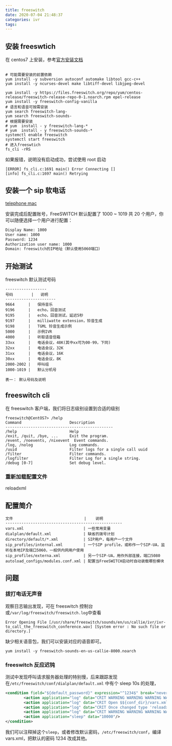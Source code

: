 ```yaml
---
title: freeswitch
date: 2020-07-04 21:48:37
categories: ivr
tags:
---
```


## 安装 freeswtich

在 centos7 上安装，参考[官方安装文档](https://freeswitch.org/confluence/display/FREESWITCH/CentOS+7+and+RHEL+7#CentOS7andRHEL7-CentOS7andRHEL7-Stable)

```shell

# 可能需要安装的前置依赖
yum install -y subversion autoconf automake libtool gcc-c++
yum install -y ncurses-devel make libtiff-devel libjpeg-devel

yum install -y https://files.freeswitch.org/repo/yum/centos-release/freeswitch-release-repo-0-1.noarch.rpm epel-release
yum install -y freeswitch-config-vanilla
# 语言和语音可按需安装
yum search freeswitch-lang-
yum search freeswitch-sounds-
# 根据需要安装
# yum  install - y freeswitch-lang-*
# yum  install - y freeswitch-sounds-*
systemctl enable freeswitch
systemctl start freeswitch
# 进入freeswtich
fs_cli -rRS
```

如果报错，说明没有启动成功，尝试使用 root 启动

```shell
[ERROR] fs_cli.c:1691 main() Error Connecting []
[info] fs_cli.c:1697 main() Retrying
```

## 安装一个 sip 软电话

[telephone mac](https://apps.apple.com/us/app/telephone/id406825478?mt=12)

安装完成后配置账号，FreeSWITCH 默认配置了 1000 ~ 1019 共 20 个用户，你可以随便选择一个用户进行配置：

```txt
Display Name: 1000
User name: 1000
Password: 1234
Authorization user name: 1000
Domain: freeswitch的IP地址（默认使用5060端口）
```

## 开始测试

freeswitch 默认测试号码

```shell
------------------
号码        |   说明
----------------------
9664      |   保持音乐
9196      |   echo，回音测试
9195      |   echo，回音测试，延迟5秒
9197      |   milliwatte extension，铃音生成
9198      |   TGML 铃音生成示例
5000      |   示例IVR
4000      |   听取语音信箱
33xx      |   电话会议，48K(其中xx可为00-99，下同)
32xx      |   电话会议，32K
31xx      |   电话会议，16K
30xx      |   电话会议，8K
2000-2002 |   呼叫组
1000-1019 |   默认分机号

表一： 默认号码及说明
```

## freeswitch cli

在 freeswitch 客户端，我们将日志级别设置到合适的级别

```shell
freeswitch@CentOS7> /help
Command                     Description
-----------------------------------------------
/help                       Help
/exit, /quit, /bye, ...     Exit the program.
/event, /noevents, /nixevent  Event commands.
/log, /nolog                Log commands.
/uuid                       Filter logs for a single call uuid
/filter                     Filter commands.
/logfilter                  Filter Log for a single string.
/debug [0-7]                Set debug level.

```

### 重新加载配置文件

reloadxml

## 配置简介

```shell
文件                               |    说明
---------------------------------------------------
vars.xml                          | 一些常用变量
dialplan/default.xml              | 缺省的拨号计划
directory/default/*.xml           | SIP用户，每用户一个文件
sip_profiles/internal.xml         | 一个SIP profile，或称作一个SIP-UA，监听在本地IP及端口5060，一般供内网用户使用
sip_profiles/externa.xml          | 另一个SIP-UA，用作外部连接，端口5080
autoload_configs/modules.conf.xml | 配置当FreeSWITCH启动时自动装载哪些模块
```

## 问题

### 拨打电话无声音

观察日志输出发现，可在 freeswitch 控制台或`/var/log/freeswitch/freeswitch.log`中查看

```shell
Error Opening File [/usr/share/freeswitch/sounds/en/us/callie/ivr/ivr-to_call_the_freeswitch_conference.wav] [System error : No such file or directory.]
```

缺少相关语音包，我们可以安装对应的语音即可。

```shell
yum install -y freeswitch-sounds-en-us-callie-8000.noarch
```

### freeswitch 反应迟钝

测试中发现呼叫请求服务器处理的特别慢，后来跟踪发现在`/etc/freeswitch/conf/dialplan/default.xml` 中有个 sleep 10s 的处理，

```xml
<condition field="${default_password}" expression="^1234$" break="never">
        <action application="log" data="CRIT WARNING WARNING WARNING WARNING WARNING WARNING WARNING WARNING WARNING "/>
        <action application="log" data="CRIT Open $${conf_dir}/vars.xml and change the default_password."/>
        <action application="log" data="CRIT Once changed type 'reloadxml' at the console."/>
        <action application="log" data="CRIT WARNING WARNING WARNING WARNING WARNING WARNING WARNING WARNING WARNING "/>
        <action application="sleep" data="10000"/>
</condition>
```

我们可以注释掉这个`sleep`，或者修改默认密码，`/etc/freeswitch/conf`，编译 vars.xml，把默认的密码 1234 改成其他。
